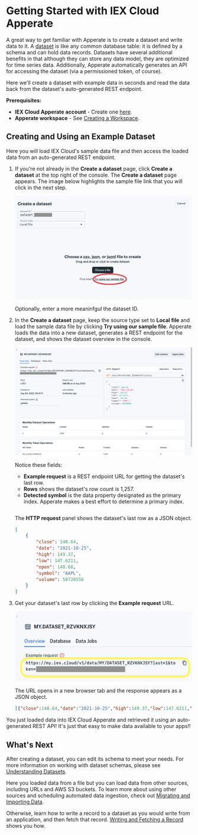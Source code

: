 # Getting Started with IEX Cloud Apperate

A great way to get familiar with Apperate is to create a dataset and write data to it. A [dataset](../reference/glossary.md#dataset) is like any common database table: it is defined by a schema and can hold data records. Datasets have several additional benefits in that although they can store any data model, they are optimized for time series data. Additionally, Apperate automatically generates an API for accessing the dataset (via a permissioned token, of course).

Here we'll create a dataset with example data in seconds and read the data back from the dataset's auto-generated REST endpoint.

**Prerequisites:**

- **IEX Cloud Apperate account** - Create one [here](https://iexcloud.io/cloud-login#/register).
- **Apperate workspace** - See [Creating a Workspace](../getting-started/creating-a-workspace.md). 

## Creating and Using an Example Dataset

Here you will load IEX Cloud's sample data file and then access the loaded data from an auto-generated REST endpoint.

1. If you're not already in the **Create a dataset** page, click **Create a dataset** at the top right of the console. The **Create a dataset** page appears. The image below highlights the sample file link that you will click in the next step.

    ![](./getting-started-with-apperate/try-our-sample-file.png)

    Optionally, enter a more meaninfgul the dataset ID.

1.  In the **Create a dataset** page, keep the source type set to **Local file** and load the sample data file by clicking **Try using our sample file**. Apperate loads the data into a new dataset, generates a REST endpoint for the dataset, and shows the dataset overview in the console.

    ![](./getting-started-with-apperate/sample-dataset-overview.png)

    Notice these fields:

    - **Example request** is a REST endpoint URL for getting the dataset's last row.
    - **Rows** shows the dataset's row count is 1,257.
    - **Detected symbol** is the data property designated as the primary index. Apperate makes a best effort to determine a primary index. 
    
    ``` {note} you can change the primary index and other parts of the dataset schema using the schema editor available by clicking **Edit schema**.
    ```

    The **HTTP request** panel shows the dataset's last row as a JSON object.

    ```json
    [
        {
            "close": 148.64,
            "date": "2021-10-25",
            "high": 149.37,
            "low": 147.6211,
            "open": 148.68,
            "symbol": "AAPL",
            "volume": 50720556
        }
    ]
    ```

1. Get your dataset's last row by clicking the **Example request** URL.

    ![](./getting-started-with-apperate/sample-dataset-example-request.png)

    The URL opens in a new browser tab and the response appears as a JSON object.

    ```json
    [{"close":148.64,"date":"2021-10-25","high":149.37,"low":147.6211,"open":148.68,"symbol":"AAPL","volume":50720556}]
    ```

You just loaded data into IEX Cloud Apperate and retrieved it using an auto-generated REST API! It's just that easy to make data available to your apps!!

## What's Next

After creating a dataset, you can edit its schema to meet your needs. For more information on working with dataset schemas, please see [Understanding Datasets](../managing-your-data/understanding-datasets.md).

Here you loaded data from a file but you can load data from other sources, including URLs and AWS S3 buckets. To learn more about using other sources and scheduling automated data ingestion, check out [Migrating and Importing Data](../migrating-and-importing-data.md).

Otherwise, learn how to write a record to a dataset as you would write from an application, and then fetch that record. [Writing and Fetching a Record](./writing-and-fetching-a-record.md) shows you how.